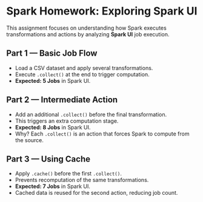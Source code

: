 # Spark Homework: Exploring Spark UI

This assignment focuses on understanding how Spark executes transformations and actions by analyzing **Spark UI** job execution.

## Part 1 — Basic Job Flow

- Load a CSV dataset and apply several transformations.
- Execute `.collect()` at the end to trigger computation.
- **Expected: 5 Jobs** in Spark UI.

## Part 2 — Intermediate Action

- Add an additional `.collect()` before the final transformation.
- This triggers an extra computation stage.
- **Expected: 8 Jobs** in Spark UI.
- Why? Each `.collect()` is an action that forces Spark to compute from the source.

## Part 3 — Using Cache

- Apply `.cache()` before the first `.collect()`.
- Prevents recomputation of the same transformations.
- **Expected: 7 Jobs** in Spark UI.
- Cached data is reused for the second action, reducing job count.
